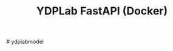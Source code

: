 ﻿---
title: YDPLab FastAPI (Docker)
emoji: ⚡
colorFrom: indigo
colorTO: purple
sdk: docker
app_port: 7860
---

﻿# ydplabmodel
